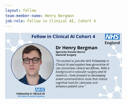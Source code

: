 ```yaml
---
layout: fellow
team-member-name: Henry Bergman
job-role: Fellow in Clinical AI, Cohort 4
---
```

<img src="/assets/img/fellow/card/henry-bergman-quote.jpg" alt="Alt text" style="width:75%;">